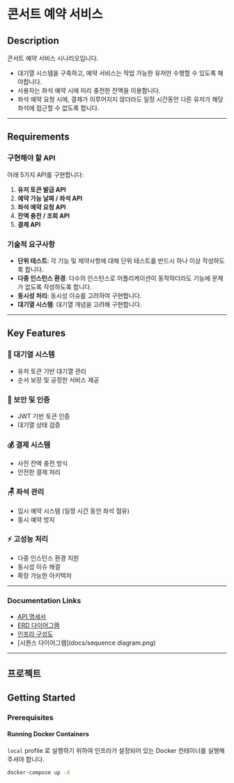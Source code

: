 # 콘서트 예약 서비스

## Description

콘서트 예약 서비스 시나리오입니다.

- 대기열 시스템을 구축하고, 예약 서비스는 작업 가능한 유저만 수행할 수 있도록 해야합니다.
- 사용자는 좌석 예약 시에 미리 충전한 잔액을 이용합니다.
- 좌석 예약 요청 시에, 결제가 이루어지지 않더라도 일정 시간동안 다른 유저가 해당 좌석에 접근할 수 없도록 합니다.

***

## Requirements

### 구현해야 할 API

아래 5가지 API를 구현합니다:

1. **유저 토큰 발급 API**
2. **예약 가능 날짜 / 좌석 API**
3. **좌석 예약 요청 API**
4. **잔액 충전 / 조회 API**
5. **결제 API**

### 기술적 요구사항

- **단위 테스트**: 각 기능 및 제약사항에 대해 단위 테스트를 반드시 하나 이상 작성하도록 합니다.
- **다중 인스턴스 환경**: 다수의 인스턴스로 어플리케이션이 동작하더라도 기능에 문제가 없도록 작성하도록 합니다.
- **동시성 처리**: 동시성 이슈를 고려하여 구현합니다.
- **대기열 시스템**: 대기열 개념을 고려해 구현합니다.

***

## Key Features

### 🎯 대기열 시스템
- 유저 토큰 기반 대기열 관리
- 순서 보장 및 공정한 서비스 제공

### 🔐 보안 및 인증
- JWT 기반 토큰 인증
- 대기열 상태 검증

### 💰 결제 시스템
- 사전 잔액 충전 방식
- 안전한 결제 처리

### 🪑 좌석 관리
- 임시 예약 시스템 (일정 시간 동안 좌석 점유)
- 동시 예약 방지

### ⚡ 고성능 처리
- 다중 인스턴스 환경 지원
- 동시성 이슈 해결
- 확장 가능한 아키텍처
---

### Documentation Links

- [API 명세서](docs/API.md)
- [ERD 다이어그램](docs/erd.svg)
- [인프라 구성도](docs/concert_reserv_infra.png)
- [시퀀스 다이어그램](docs/sequence diagram.png)
---
## 프로젝트

## Getting Started

### Prerequisites

#### Running Docker Containers

`local` profile 로 실행하기 위하여 인프라가 설정되어 있는 Docker 컨테이너를 실행해주셔야 합니다.

```bash
docker-compose up -d
```
